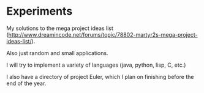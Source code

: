 Experiments
===========

My solutions to the mega project ideas list (http://www.dreamincode.net/forums/topic/78802-martyr2s-mega-project-ideas-list/).

Also just random and small applications.

I will try to implement a variety of languages (java, python, lisp, C, etc.)

I also have a directory of project Euler, which I plan on finishing before the end of the year.
